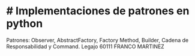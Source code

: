 # # Implementaciones de patrones en python
Patrones: Observer, AbstractFactory, Factory Method, Builder, Cadena de Responsabilidad y Command.
Legajo 60111
FRANCO MARTINEZ

